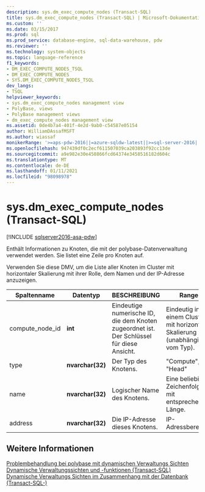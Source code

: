 ```yaml
---
description: sys.dm_exec_compute_nodes (Transact-SQL)
title: sys.dm_exec_compute_nodes (Transact-SQL) | Microsoft-Dokumentation
ms.custom: ''
ms.date: 03/15/2017
ms.prod: sql
ms.prod_service: database-engine, sql-data-warehouse, pdw
ms.reviewer: ''
ms.technology: system-objects
ms.topic: language-reference
f1_keywords:
- DM_EXEC_COMPUTE_NODES_TSQL
- DM_EXEC_COMPUTE_NODES
- SYS.DM_EXEC_COMPUTE_NODES_TSQL
dev_langs:
- TSQL
helpviewer_keywords:
- sys.dm_exec_compute_nodes management view
- PolyBase, views
- PolyBase management views
- dm_exec_compute_nodes management view
ms.assetid: 0de4b7a4-401f-4e2d-9ab0-c54587e05154
author: WilliamDAssafMSFT
ms.author: wiassaf
monikerRange: '>=aps-pdw-2016||=azure-sqldw-latest||>=sql-server-2016||>=sql-server-linux-2017||=azuresqldb-mi-current'
ms.openlocfilehash: 947439df0c2ecf611507039ca203893f92cc13de
ms.sourcegitcommit: a9e982e30e458866fcd64374e3458516182d604c
ms.translationtype: MT
ms.contentlocale: de-DE
ms.lasthandoff: 01/11/2021
ms.locfileid: "98098978"
---
```

# <a name="sysdm_exec_compute_nodes-transact-sql"></a>sys.dm_exec_compute_nodes (Transact-SQL)

[!INCLUDE [sqlserver2016-asa-pdw](../../includes/applies-to-version/sqlserver2016-asa-pdw.md)]

  Enthält Informationen zu Knoten, die mit der polybase-Datenverwaltung verwendet werden. Sie listet eine Zeile pro Knoten auf.  
  
 Verwenden Sie diese DMV, um die Liste aller Knoten im Cluster mit horizontaler Skalierung mit ihrer Rolle, dem Namen und der IP-Adresse anzuzeigen.  
  
|Spaltenname|Datentyp|BESCHREIBUNG|Range|  
|-----------------|---------------|-----------------|-----------|  
|compute_node_id|**int**|Eindeutige numerische ID, die dem Knoten zugeordnet ist. Der Schlüssel für diese Ansicht.|Eindeutig in einem Cluster mit horizontaler Skalierung (unabhängig vom Typ).|  
|type|**nvarchar(32)**|Der Typ des Knotens.|"Compute", "Head"|  
|name|**nvarchar(32)**|Logischer Name des Knotens.|Eine beliebige Zeichenfolge mit entsprechender Länge.|  
|address|**nvarchar(32)**|Die IP-Adresse dieses Knotens.|IP-Adressbereich|  
  
## <a name="see-also"></a>Weitere Informationen  
 [Problembehandlung bei polybase mit dynamischen Verwaltungs Sichten](/previous-versions/sql/sql-server-2016/mt146389(v=sql.130))   
 [Dynamische Verwaltungssichten und -funktionen &#40;Transact-SQL&#41;](~/relational-databases/system-dynamic-management-views/system-dynamic-management-views.md)   
 [Dynamische Verwaltungs Sichten im Zusammenhang mit der Datenbank &#40;Transact-SQL-&#41;](../../relational-databases/system-dynamic-management-views/database-related-dynamic-management-views-transact-sql.md)  
  
